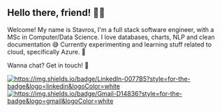 ## Hello there, friend! 👋🏼
Welcome! My name is Stavros, I'm a full stack software engineer, with a MSc in Computer/Data Science. I love databases, charts, NLP and clean documentation 😅
Currently experimenting and learning stuff related to cloud, specifically Azure. 🤔

Wanna chat? Get in touch! 🥳

[![`https://img.shields.io/badge/LinkedIn-0077B5?style=for-the-badge&logo=linkedin&logoColor=white`](https://img.shields.io/badge/LinkedIn-0077B5?style=for-the-badge&logo=linkedin&logoColor=white)](https://www.linkedin.com/in/stavros-giannakis/) [![`https://img.shields.io/badge/Gmail-D14836?style=for-the-badge&logo=gmail&logoColor=white`](https://img.shields.io/badge/Gmail-D14836?style=for-the-badge&logo=gmail&logoColor=white)](mailto:stavrgiannakis@gmail.com)
